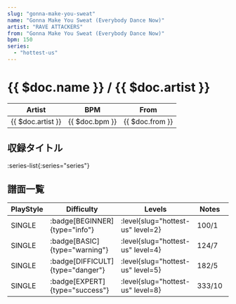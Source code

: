 ```yaml
---
slug: "gonna-make-you-sweat"
name: "Gonna Make You Sweat (Everybody Dance Now)"
artist: "RAVE ATTACKERS"
from: "Gonna Make You Sweat (Everybody Dance Now)"
bpm: 150
series:
  - "hottest-us"
---
```


# {{ $doc.name }} / {{ $doc.artist }}

|Artist|BPM|From|
|------|---|----|
|{{ $doc.artist }}|{{ $doc.bpm }}|{{ $doc.from }}|

## 収録タイトル

:series-list{:series="series"}

## 譜面一覧

|PlayStyle|Difficulty|Levels|Notes|Movie|
|---------|----------|------|-----|-----|
|SINGLE| :badge[BEGINNER]{type="info"}|<div class="field is-grouped is-grouped-multiline"> :level{slug="hottest-us" level=2}</div>|100/1||
|SINGLE| :badge[BASIC]{type="warning"}|<div class="field is-grouped is-grouped-multiline"> :level{slug="hottest-us" level=4}</div>|124/7||
|SINGLE| :badge[DIFFICULT]{type="danger"}|<div class="field is-grouped is-grouped-multiline"> :level{slug="hottest-us" level=5}</div>|182/5||
|SINGLE| :badge[EXPERT]{type="success"}|<div class="field is-grouped is-grouped-multiline"> :level{slug="hottest-us" level=8}</div>|333/10||
